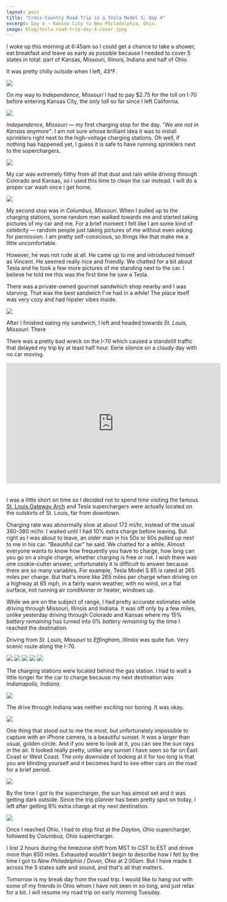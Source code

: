 ```yaml
---
layout: post
title: "Cross-Country Road Trip in a Tesla Model S: Day 4"
excerpt: Day 4 — Kansas City to New Philadelphia, Ohio.
image: blog/tesla-road-trip-day-4-cover.jpeg
---
```


I woke up this morning at 6:45am so I could get a chance to take a shower, eat breakfast and leave as early as possible because I needed to cover 5 states in total: part of Kansas, Missouri, Illinois, Indiana and half of Ohio.

It was pretty chilly outside when I left, 43°F.

![](/images/blog/tesla-road-trip-day-4-1.jpg)


On my way to *Independence, Missouri* I had to pay $2.75 for the toll on I-70 before entering Kansas City, the only toll so far since I left California.

![](/images/blog/tesla-road-trip-day-4-2.jpg)


*Independence, Missouri* — my first charging stop for the day. *"We are not in Kansas anymore"*. I am not sure whose brilliant idea it was to install sprinklers right next to the high-voltage charging stations. Oh well, if nothing has happened yet, I guess it is safe to have running sprinklers next to the superchargers.

 ![](/images/blog/tesla-road-trip-day-4-3.jpg)


My car was extremely filthy from all that dust and rain while driving through Colorado and Kansas, so I used this time to clean the car instead. I will do a proper car wash once I get home.

![](/images/blog/tesla-road-trip-day-4-6.jpg)

My second stop was in *Columbus, Missouri*. When I pulled up to the charging stations, some random man walked towards me and started taking pictures of my car and me. For a brief moment I felt like I am some kind of celebrity — random people just taking pictures of me without even asking for permission. I am pretty self-conscious, so things like that make me a little uncomfortable.


However, he was not rude at all. He came up to me and introduced himself as Vincent. He seemed really nice and friendly. We chatted for a bit about Tesla and he took a few more pictures of me standing next to the car. I believe he told me this was the first time he saw a Tesla.

There was a private-owned gourmet sandwhich shop nearby and I was starving. That was the best sandwich I've had in a while! The place itself was very cozy and had hipster vibes inside.

 ![](/images/blog/tesla-road-trip-day-4-4.jpg)

After I finished eating my sandwich, I left and headed towards *St. Louis, Missouri*. There

There was a pretty bad wreck on the I-70 which caused a standstill traffic that delayed my trip by at least half hour. Eerie silence on a cloudy day with no car moving.

<iframe width="560" height="315" style="margin-bottom: 20px" src="https://www.youtube.com/embed/0mRcBm_1ux0" frameborder="0" allowfullscreen></iframe>

I was a little short on time so I decided not to spend time visiting the famous [St. Louis Gateway Arch](https://en.wikipedia.org/wiki/Gateway_Arch) and Tesla superchargers were actually located on the outskirts of St. Louis, far from downtown.

Charging rate was abnormally slow at about 172 mi/hr, instead of the usual 360-380 mi/hr. I waited until I had 10% extra charge before leaving. But right as I was about to leave, an older man in his 50s or 60s pulled up next to me in his car. "Beautiful car" he said. We chatted for a while. Almost everyone wants to know how frequently you have to charge, how long can you go on a single charge, whether charging is free or not. I wish there was one cookie-cutter answer, unfortunately it is difficult to answer because there are so many variables. For example, Tesla Model S 85 is rated at 265 miles per charge. But that's more like 265 miles per charge when driving on a highway at 65 mph, in a fairly warm weather, with no wind, on a flat surface, not running air conditioner or heater, windows up.


While we are on the subject of range, I had pretty accurate estimates while driving through Missouri, Illinois and Indiana. It was off only by a few miles, unlike yesterday driving through Colorado and Kansas where my 15% *battery remaining* has turned into 0% *battery remaining* by the time I reached the destination.

Driving from *St. Louis, Missouri* to *Effingham, Illinois* was quite fun. Very scenic route along the I-70.

![](/images/blog/tesla-road-trip-day-4-7.jpg)
![](/images/blog/tesla-road-trip-day-4-8.jpg)
![](/images/blog/tesla-road-trip-day-4-9.jpg)
![](/images/blog/tesla-road-trip-day-4-10.jpg)
![](/images/blog/tesla-road-trip-day-4-11.jpg)

The charging stations were located behind the gas station. I had to wait a little longer for the car to charge because my next destination was *Indianapolis, Indiana*.

![](/images/blog/tesla-road-trip-day-4-12.jpg)

The drive through Indiana was neither exciting nor boring. It was okay.

![](/images/blog/tesla-road-trip-day-4-13.jpg)


One thing that stood out to me the most, but unfortunately impossible to capture with an iPhone camera, is a beautiful sunset. It was a larger than usual, golden circle. And if you were to look at it, you can see the sun rays in the air. It looked really pretty, unlike any sunset I have seen so far on East Coast or West Coast. The only downside of looking at it for too long is that you are blinding yourself and it becomes hard to see other cars on the road for a brief period.

![](/images/blog/tesla-road-trip-day-4-14.jpg)

By the time I got to the supercharger, the sun has almost set and it was getting dark outside. Since the trip planner has been pretty spot on today, I left after getting 9% extra charge at my next destination.

![](/images/blog/tesla-road-trip-day-4-15.jpg)

Once I reached Ohio, I had to stop first at the *Dayton, Ohio* supercharger, followed by *Columbus, Ohio* supercharger.

I lost 2 hours during the timezone shift from MST to CST to EST and drove more than 850 miles. Exhausted wouldn't begin to describe how I felt by the time I got to *New Philadelphia / Dover, Ohio* at 2:00am. But I have made it across the 5 states safe and sound, and that's all that matters.

Tomorrow is my break day from the road trip. I would like to hang out with some of my friends in Ohio whom I have not seen in so long, and just relax for a bit. I will resume my road trip on early morning Tuesday.